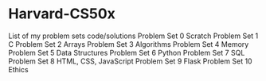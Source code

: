 # Harvard-CS50x
List of my problem sets code/solutions
Problem Set 0 Scratch
Problem Set 1 C
Problem Set 2 Arrays
Problem Set 3 Algorithms
Problem Set 4 Memory
Problem Set 5 Data Structures
Problem Set 6 Python
Problem Set 7 SQL
Problem Set 8 HTML, CSS, JavaScript
Problem Set 9 Flask
Problem Set 10 Ethics
